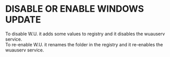 # DISABLE OR ENABLE WINDOWS UPDATE

To disable W.U. it adds some values to registry and it disables the wuauserv service.\
To re-enable W.U. it renames the folder in the registry and it re-enables the wuauserv service.